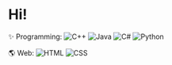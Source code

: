 # Hi!
✨ Programming:
![C++](https://img.shields.io/badge/C++-Intermediate-green)
![Java](https://img.shields.io/badge/Java-Beginner-yellow)
![C#](https://img.shields.io/badge/CSharp-Beginner-yellow)
![Python](https://img.shields.io/badge/Python-Beginner-yellow)

🌎 Web:
![HTML](https://img.shields.io/badge/HTML-Expert-orange)
![CSS](https://img.shields.io/badge/CSS-Advanced-blue)
